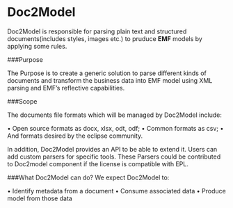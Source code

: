 
Doc2Model
=========
Doc2Model is responsible for parsing plain text and structured documents(includes styles, images etc.) to pruduce **EMF** models by applying some rules. 

###Purpose

The Purpose is to create a generic solution to parse different kinds of documents and transform  the business data into EMF model using XML parsing and EMF’s reflective capabilities.

###Scope

The documents file formats which will be managed by Doc2Model include:

•	Open source formats as docx, xlsx, odt, odf;
•	Common formats as csv;
•	And formats desired by the eclipse community.

In addition, Doc2Model provides an API to be able to extend it. Users can add custom parsers for specific tools. These Parsers could be contributed to Doc2model component if the license is compatible with EPL.

###What Doc2Model can do?
We expect Doc2Model to:

•	Identify metadata from a document
•	Consume associated data
•	Produce model from those data
